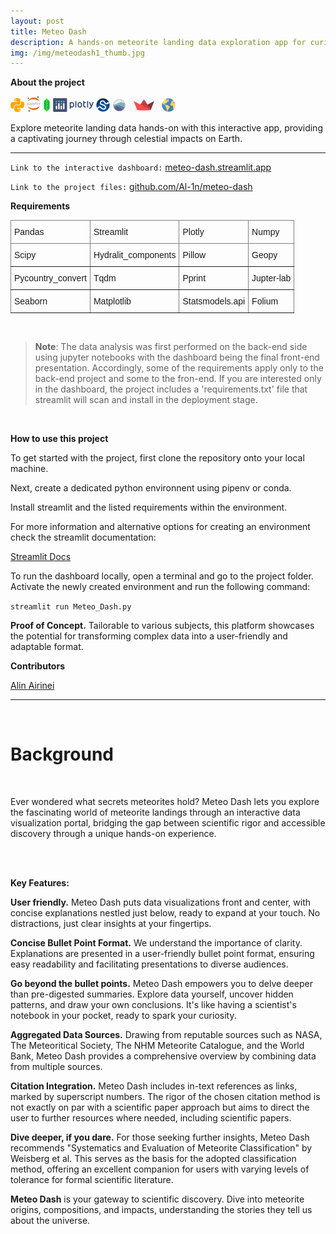 ```yaml
---
layout: post
title: Meteo Dash
description: A hands-on meteorite landing data exploration app for curious minds.
img: /img/meteodash1_thumb.jpg
---
```


**About the project**

![](/img/python_icon.png) ![](/img/jupyter_icon.png) ![](/img/folium_logo.png) ![](/img/plotly_icon.png) ![](/img/scipy.png) ![](/img/seaborn.png) ![](/img/streamlit.png) ![](/img/geopy.png)

Explore meteorite landing data hands-on with this interactive app, providing a captivating journey through celestial impacts on Earth.

---

`Link to the interactive dashboard:` <a href="https://meteo-dash.streamlit.app">meteo-dash.streamlit.app</a> 

`Link to the project files:` <a href="https://github.com/Al-1n/meteo-dash">github.com/Al-1n/meteo-dash</a> 

**Requirements**

 <style type="text/css">
.tg  {border-collapse:collapse;border-spacing:0;}
.tg td{border-color:black;border-style:solid;border-width:1px;font-family:Arial, sans-serif;font-size:14px;
  overflow:hidden;padding:10px 5px;word-break:normal;}
.tg th{border-color:black;border-style:solid;border-width:1px;font-family:Arial, sans-serif;font-size:14px;
  font-weight:normal;overflow:hidden;padding:10px 5px;word-break:normal;}
.tg .tg-0pky{border-color:inherit;text-align:left;vertical-align:top}
</style>
<table class="tg">
<thead>
  <tr>
    <th class="tg-0pky">Pandas</th>
    <th class="tg-0pky">Streamlit</th>
    <th class="tg-0pky">Plotly</th> 
    <th class="tg-0pky">Numpy</th>    
  </tr>
</thead>
<tbody>
  <tr>
    <td class="tg-0pky">Scipy</td>
    <td class="tg-0pky">Hydralit_components</td>
    <td class="tg-0pky">Pillow</td> 
    <th class="tg-0pky">Geopy</th>    
  </tr>
  <tr>
    <th class="tg-0pky">Pycountry_convert</th> 
    <td class="tg-0pky">Tqdm</td>
    <td class="tg-0pky">Pprint</td>
    <td class="tg-0pky">Jupter-lab</td>    
  </tr>
  <tr>
    <th class="tg-0pky">Seaborn</th> 
    <td class="tg-0pky">Matplotlib</td>
    <td class="tg-0pky">Statsmodels.api</td>
    <td class="tg-0pky">Folium</td>    
  </tr>
</tbody>
</table>
      
<br/>

> **Note**: The data analysis was first performed on the back-end side using jupyter notebooks with the dashboard being the final front-end presentation. Accordingly, some of the requirements apply only to the back-end project and some to the fron-end. If you are interested only in the dashboard, the project includes a 'requirements.txt' file that streamlit will scan and install in the deployment stage. 

<br/>

**How to use this project**

To get started with the project, first clone the repository onto your local machine.

Next, create a dedicated python environnent using pipenv or conda.

Install streamlit and the listed requirements within the environment.

For more information and alternative options for creating an environment check the streamlit documentation: 

<a href="https://docs.streamlit.io/get-started">Streamlit Docs</a>

To run the dashboard locally, open a terminal and go to the project folder. Activate the newly created environment and run the following command:

 `streamlit run Meteo_Dash.py`

**Proof of Concept.**  Tailorable to various subjects, this platform showcases the potential for transforming complex data into a user-friendly and adaptable format. 

**Contributors**

<a href="https://www.linkedin.com/in/alin-airinei/">Alin Airinei</a>

---

<br/>

# Background
<br/>  

Ever wondered what secrets meteorites hold? Meteo Dash lets you explore the fascinating world of meteorite landings through an interactive data visualization portal, bridging the gap between scientific rigor and accessible discovery through a unique hands-on experience.

<div class="img_row">
	<img class="col one" src="{{ site.baseurl }}/img/md1.png" alt="" title="meteo-dash1"/>
	<img class="col one" src="{{ site.baseurl }}/img/md2.png" alt="" title="meteo-dash2"/>	
</div>

<div class="img_row">
	<img class="col one" src="{{ site.baseurl }}/img/md3.png" alt="" title="meteo-dash3"/>
	<img class="col one" src="{{ site.baseurl }}/img/md4.png" alt="" title="meteo-dash4"/>	
</div>


**Key Features:**

**User friendly.** Meteo Dash puts data visualizations front and center, with concise explanations nestled just below, ready to expand at your touch. No distractions, just clear insights at your fingertips. 

**Concise Bullet Point Format.** We understand the importance of clarity. Explanations are presented in a user-friendly bullet point format, ensuring easy readability and facilitating presentations to diverse audiences. 

**Go beyond the bullet points.** Meteo Dash empowers you to delve deeper than pre-digested summaries. Explore data yourself, uncover hidden patterns, and draw your own conclusions. It's like having a scientist's notebook in your pocket, ready to spark your curiosity.

**Aggregated Data Sources.** Drawing from reputable sources such as NASA, The Meteoritical Society, The NHM Meteorite Catalogue, and the World Bank, Meteo Dash provides a comprehensive overview by combining data from multiple sources.

**Citation Integration.** Meteo Dash includes in-text references as links, marked by superscript numbers. The rigor of the chosen citation method is not exactly on par with a scientific paper approach but aims to direct the user to further resources where needed, including scientific papers. 

**Dive deeper, if you dare.** For those seeking further insights, Meteo Dash recommends "Systematics and Evaluation of Meteorite Classification" by Weisberg et al. This serves as the basis for the adopted classification method, offering an excellent companion for users with varying levels of tolerance for formal scientific literature.

**Meteo Dash** is your gateway to scientific discovery. Dive into meteorite origins, compositions, and impacts, understanding the stories they tell us about the universe.

<div class="img_row">
	<img class="col one" src="{{ site.baseurl }}/img/md5.png" alt="" title="meteo-dash5"/>
	<img class="col one" src="{{ site.baseurl }}/img/md6.png" alt="" title="meteo-dash6"/>	
</div>





